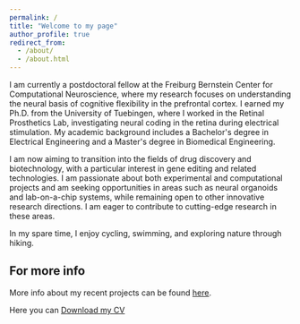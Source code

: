 ```yaml
---
permalink: /
title: "Welcome to my page"
author_profile: true
redirect_from: 
  - /about/
  - /about.html
---
```

I am currently a postdoctoral fellow at the Freiburg Bernstein Center for Computational Neuroscience, where my research focuses on understanding the neural basis of cognitive flexibility in the prefrontal cortex. I earned my Ph.D. from the University of Tuebingen, where I worked in the Retinal Prosthetics Lab, investigating neural coding in the retina during electrical stimulation. My academic background includes a Bachelor's degree in Electrical Engineering and a Master's degree in Biomedical Engineering.

I am now aiming to transition into the fields of drug discovery and biotechnology, with a particular interest in gene editing and related technologies. I am passionate about both experimental and computational projects and am seeking opportunities in areas such as neural organoids and lab-on-a-chip systems, while remaining open to other innovative research directions. I am eager to contribute to cutting-edge research in these areas.

In my spare time, I enjoy cycling, swimming, and exploring nature through hiking.

For more info
------
More info about my recent projects can be found [here](https://hamedshabani.github.io/projects.html). 

Here you can <a href="files/Hamed_CV_English.pdf" download>Download my CV</a>
